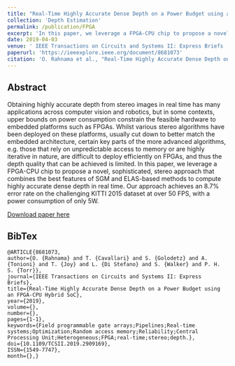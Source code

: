 ```yaml
---
title: "Real-Time Highly Accurate Dense Depth on a Power Budget using an FPGA-CPU Hybrid SoC"
collection: 'Depth Estimation'
permalink: /publication/FPGA
excerpt: 'In this paper, we leverage a FPGA-CPU chip to propose a novel, sophisticated, stereo approach that combines the best features of SGM and ELAS-based methods to compute highly accurate dense depth in real time.'
date: 2019-04-03
venue: ' IEEE Transactions on Circuits and Systems II: Express Briefs '
paperurl: 'https://ieeexplore.ieee.org/document/8681073'
citation: 'O. Rahnama et al., "Real-Time Highly Accurate Dense Depth on a Power Budget using an FPGA-CPU Hybrid SoC," in IEEE Transactions on Circuits and Systems II: Express Briefs.'
---
```

## Abstract

Obtaining highly accurate depth from stereo images in real time has many applications across computer vision and robotics, but in some contexts, upper bounds on power consumption constrain the feasible hardware to embedded platforms such as FPGAs. Whilst various stereo algorithms have been deployed on these platforms, usually cut down to better match the embedded architecture, certain key parts of the more advanced algorithms, e.g. those that rely on unpredictable access to memory or are highly iterative in nature, are difficult to deploy efficiently on FPGAs, and thus the depth quality that can be achieved is limited. In this paper, we leverage a FPGA-CPU chip to propose a novel, sophisticated, stereo approach that combines the best features of SGM and ELAS-based methods to compute highly accurate dense depth in real time. Our approach achieves an 8.7% error rate on the challenging KITTI 2015 dataset at over 50 FPS, with a power consumption of only 5W.

[Download paper here](https://ieeexplore.ieee.org/document/8681073)

## BibTex
```
@ARTICLE{8681073,
author={O. {Rahnama} and T. {Cavallari} and S. {Golodetz} and A. {Tonioni} and T. {Joy} and L. {Di Stefano} and S. {Walker} and P. H. S. {Torr}},
journal={IEEE Transactions on Circuits and Systems II: Express Briefs},
title={Real-Time Highly Accurate Dense Depth on a Power Budget using an FPGA-CPU Hybrid SoC},
year={2019},
volume={},
number={},
pages={1-1},
keywords={Field programmable gate arrays;Pipelines;Real-time systems;Optimization;Random access memory;Reliability;Central Processing Unit;Heterogeneous;FPGA;real-time;stereo;depth.},
doi={10.1109/TCSII.2019.2909169},
ISSN={1549-7747},
month={},}

```